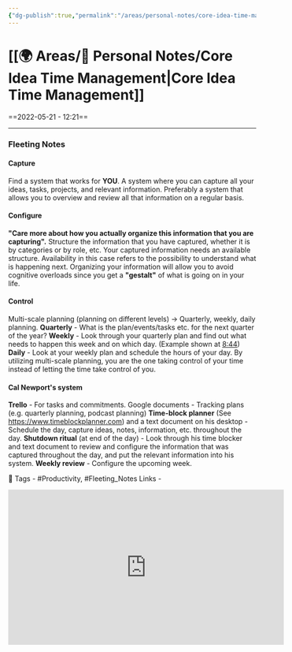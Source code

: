 ```yaml
---
{"dg-publish":true,"permalink":"/areas/personal-notes/core-idea-time-management/","dgPassFrontmatter":true,"noteIcon":"1","created":"2023-11-14T21:08:40.158+05:30","updated":"2023-12-14T00:10:12.838+05:30"}
---
```


# [[🌍 Areas/📧 Personal Notes/Core Idea Time Management\|Core Idea Time Management]]
==2022-05-21 - 12:21==

---
### Fleeting Notes
#### Capture
Find a system that works for **YOU**. A system where you can capture all your ideas, tasks, projects, and relevant information. Preferably a system that allows you to overview and review all that information on a regular basis.

#### Configure
**"Care more about how you actually organize this information that you are capturing".**
Structure the information that you have captured, whether it is by categories or by role, etc. Your captured information needs an available structure.
Availability in this case refers to the possibility to understand what is happening next.
Organizing your information will allow you to avoid cognitive overloads since you get a **"gestalt"** of what is going on in your life.

#### Control
Multi-scale planning (planning on different levels) → Quarterly, weekly, daily planning.
**Quarterly** - What is the plan/events/tasks etc. for the next quarter of the year?
**Weekly** - Look through your quarterly plan and find out what needs to happen this week and on which day. (Example shown at [8:44](https://www.youtube.com/watch?v=dOQpZlZuySE&t=524s))
**Daily** - Look at your weekly plan and schedule the hours of your day.
By utilizing multi-scale planning, you are the one taking control of your time instead of letting the time take control of you.

#### Cal Newport's system
**Trello** - For tasks and commitments. Google documents - Tracking plans (e.g. quarterly planning, podcast planning)
**Time-block planner** (See https://www.timeblockplanner.com) and a text document on his desktop - Schedule the day, capture ideas, notes, information, etc. throughout the day.
**Shutdown ritual** (at end of the day) - Look through his time blocker and text document to review and configure the information that was captured throughout the day, and put the relevant information into his system.
**Weekly review** - Configure the upcoming week.

🧶 Tags - #Productivity, #Fleeting_Notes 
Links -
<center><iframe width="560" height="315" src="https://www.youtube.com/embed/dOQpZlZuySE" title="YouTube video player" frameborder="0" allow="accelerometer; autoplay; clipboard-write; encrypted-media; gyroscope; picture-in-picture" allowfullscreen></iframe></center>